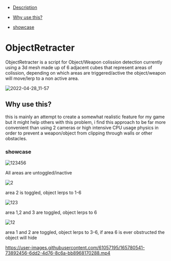 - [Description](#objectretracter)

- [Why use this?](#why-use-this)

- [showcase](#showcase)

# ObjectRetracter

ObjectRetracter is a script for Object/Weapon colission detection currently using a 3d mesh made up of 6 adjacent cubes that represent areas of colission, depending on which areas are triggered/active the object/weapon will move/lerp to a non active area.

![2022-04-28_11-57](https://user-images.githubusercontent.com/61057195/165789778-a324b6ed-c16d-49d6-af48-4573a84d4077.png)

## Why use this?

this is mainly an attempt to create a somewhat realistic feature for my game but it might help others with this problem, i find this approach to be far more convenient than using 2 cameras or high intensive CPU usage physics in order to prevent a weapon/object from clipping through walls or other obstacles.

### showcase

![123456](https://user-images.githubusercontent.com/61057195/165959520-08d3ccae-64c7-40b0-a435-ac305697519b.png)

All areas are untoggled/inactive

![2](https://user-images.githubusercontent.com/61057195/165959555-2d01e7b7-6a2a-4450-ac61-56f2298983b2.png)

area 2 is toggled, object lerps to 1-6

![123](https://user-images.githubusercontent.com/61057195/165959591-d445c256-d12e-4e0c-bc05-fcfd9cc36b54.png)

area 1,2 and 3 are toggled, object lerps to 6

![12](https://user-images.githubusercontent.com/61057195/165959609-3bb390c0-39eb-4e6c-b89a-5e7b03034953.png)

area 1 and 2 are toggled, object lerps to 3-6, if area 6 is ever obstructed the object will hide 

https://user-images.githubusercontent.com/61057195/165780541-73892456-6dd2-4d76-8c6a-bb8968170288.mp4
